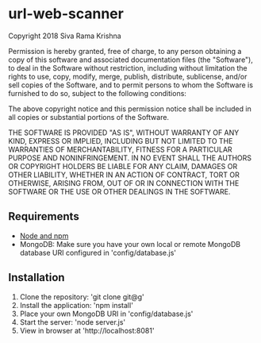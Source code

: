 # url-web-scanner
Copyright 2018 Siva Rama Krishna

Permission is hereby granted, free of charge, to any person obtaining a copy of this software and associated documentation files (the "Software"), to deal in the Software without restriction, including without limitation the rights to use, copy, modify, merge, publish, distribute, sublicense, and/or sell copies of the Software, and to permit persons to whom the Software is furnished to do so, subject to the following conditions:

The above copyright notice and this permission notice shall be included in all copies or substantial portions of the Software.

THE SOFTWARE IS PROVIDED "AS IS", WITHOUT WARRANTY OF ANY KIND, EXPRESS OR IMPLIED, INCLUDING BUT NOT LIMITED TO THE WARRANTIES OF MERCHANTABILITY, FITNESS FOR A PARTICULAR PURPOSE AND NONINFRINGEMENT. IN NO EVENT SHALL THE AUTHORS OR COPYRIGHT HOLDERS BE LIABLE FOR ANY CLAIM, DAMAGES OR OTHER LIABILITY, WHETHER IN AN ACTION OF CONTRACT, TORT OR OTHERWISE, ARISING FROM, OUT OF OR IN CONNECTION WITH THE SOFTWARE OR THE USE OR OTHER DEALINGS IN THE SOFTWARE.


## Requirements

- [Node and npm](http://nodejs.org)
- MongoDB: Make sure you have your own local or remote MongoDB database URI configured in 'config/database.js'

## Installation

1. Clone the repository: 'git clone git@g'
2. Install the application: 'npm install'
3. Place your own MongoDB URI in 'config/database.js'
3. Start the server: 'node server.js'
4. View in browser at 'http://localhost:8081'
